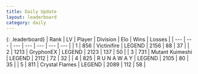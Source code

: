 ```yaml
---
title: Daily Update
layout: leaderboard
category: daily
---
```


{: .leaderboard}
| Rank | LV | Player | Division | Elo | Wins | Losses |
| --- | --- | --- | --- | --- | --- | --- |
| <span data-change="1">1</span> | 856 | <span title="ID: 112242">Victinifire</span> | LEGEND | <span data-change="10">2156</span> | <span data-change="5">88</span> | <span data-change="1">37</span> |
| <span data-change="-1">2</span> | 1213 | <span title="ID: 315148">GryphonEX</span> | LEGEND | <span data-change="-77">2123</span> | <span data-change="19">137</span> | <span data-change="12">50</span> |
| <span data-change="1">3</span> | 731 | <span title="ID: 520098">Mutant Kuimeshi</span> | LEGEND | <span data-change="11">2112</span> | <span data-change="5">72</span> | <span data-change="2">32</span> |
| <span data-change="-1">4</span> | 825 | <span title="ID: 66144">R U N A W A Y</span> | LEGEND | <span data-change="4">2105</span> | <span data-change="1">80</span> | <span data-change="0">35</span> |
| <span data-change="0">5</span> | 811 | <span title="ID: 163201">Crystal Flames</span> | LEGEND | <span data-change="-8">2089</span> | <span data-change="0">112</span> | <span data-change="1">58</span> |